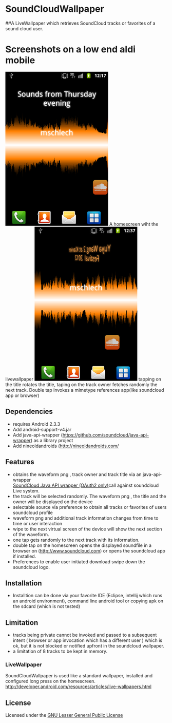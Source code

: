 SoundCloudWallpaper
===================
##A LiveWallpaper which retrieves SoundCloud tracks or favorites of a sound cloud user. 


# Screenshots on a low end aldi mobile
![HomeScreen](https://github.com/mschlech/SoundCloudWallpaper/raw/master/pics/soundcloudwallpaper1.png)
A homescreen wiht the livewallpaper
![HomeScreen surfing on soundcloud wave](https://github.com/mschlech/SoundCloudWallpaper/raw/master/pics/soundcloudpressbelowTitle.png)
tapping on the title rotates the title, taping on the track owner fetches randomly the next track. Double tap invokes 
a mimetype references app(like soundcloud app or browser)
 
## Dependencies
 * requires Android 2.3.3 
 * Add android-support-v4.jar
 * Add java-api-wrapper (https://github.com/soundcloud/java-api-wrapper) as a library project
 * Add nineoldandroids (http://nineoldandroids.com/

## Features
 
 * obtains the waveform png , track owner and track title via an java-api-wrapper  
   [SoundCloud Java API wrapper (OAuth2 only)](https://github.com/soundcloud/java-api-wrapper)call against soundcloud Live system.
 * the track will be selected randomly. The waveform png , the title and the owner will be displayed on the device
 * selectable source via preference to obtain all tracks or favorites of users soundcloud profile 
 * waveform png and additional track information changes from time to time or user interaction 
 * wipe to the next virtual screen of the device will show the next section of the waveform.
 * one tap gets randomly to the next track with its information.
 * double tap on the homescreen opens the displayed soundfile in a browser on (http://www.soundcloud.com)
   or opens the soundcloud app if installed.
 * Preferences to enable user initiated download swipe down the soundcloud logo.
 

## Installation
 * Installtion can be done via your favorite IDE (Eclipse, intellij which runs an android environment),
   command line android tool or copying apk on the sdcard (which is not tested)
 
## Limitation
 * tracks being private cannot be invoked and passed to a subsequent intent ( browser or app invocation which has a different user ) which is ok, but it is not 
   blocked or notified upfront in the soundcloud wallpaper.
 * a limitation of 8 tracks to be kept in memory. 

### LiveWallpaper

SoundCloudWallpaper is used like a standard wallpaper, installed and configured long press on the homescreen.
<http://developer.android.com/resources/articles/live-wallpapers.html>

## License

Licensed under the [GNU Lesser General Public License ](http://www.gnu.org/licenses/lgpl-3.0-standalone.html)
